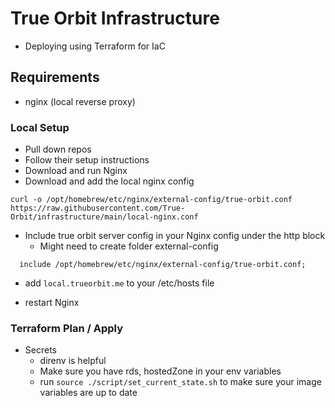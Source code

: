 # True Orbit Infrastructure
  - Deploying using Terraform for IaC

## Requirements
  - nginx (local reverse proxy)

### Local Setup
  - Pull down repos
  - Follow their setup instructions
  - Download and run Nginx
  - Download and add the local nginx config
  ```
  curl -o /opt/homebrew/etc/nginx/external-config/true-orbit.conf https://raw.githubusercontent.com/True-Orbit/infrastructure/main/local-nginx.conf
  ```

  - Include true orbit server config in your Nginx config under the http block
    - Might need to create folder external-config
  ```
    include /opt/homebrew/etc/nginx/external-config/true-orbit.conf;
  ```
  - add `local.trueorbit.me` to your /etc/hosts file

  - restart Nginx

### Terraform Plan / Apply
  - Secrets
    - direnv is helpful
    - Make sure you have rds, hostedZone in your env variables
    - run `source ./script/set_current_state.sh` to make sure your image variables are up to date
